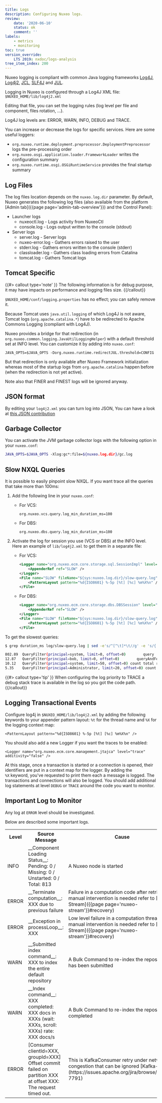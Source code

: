 ```yaml
---
title: Logs
description: Configuring Nuxeo logs.
review:
    date: '2020-06-10'
    status: ok
    comment: ''
labels:
    - metrics
    - monitoring
toc: true
version_override:
    LTS 2019: nxdoc/logs-analysis
tree_item_index: 200
---
```


Nuxeo logging is compliant with common Java logging frameworks [Log4J](https://logging.apache.org/log4j/1.2/), [Log4j2](https://logging.apache.org/log4j/2.x/),
[JCL](https://commons.apache.org/proper/commons-logging/), [SLF4J](http://www.slf4j.org/) and [JUL](http://download.oracle.com/javase/6/docs/technotes/guides/logging/index.html).

Logging in Nuxeo is configured through a Log4J XML file: `$NUXEO_HOME/lib/log4j2.xml`

Editing that file, you can set the logging rules (log level per file and component, files rotation, ...).

Log4J log levels are: ERROR, WARN, INFO, DEBUG and TRACE.

You can increase or decrease the logs for specific services. Here are some useful loggers:

- `org.nuxeo.runtime.deployment.preprocessor.DeploymentPreprocessor` logs the pre-processing order
- `org.nuxeo.osgi.application.loader.FrameworkLoader` writes the configuration summary
- `org.nuxeo.runtime.osgi.OSGiRuntimeService` provides the final startup summary

## Log Files

The log files location depends on the `nuxeo.log.dir` parameter. By default, Nuxeo generates the following log files (also available from the platform [Admin tab]({{page page='admin-tab-overview'}}) and the Control Panel):

- Launcher logs
  - nuxeoctl.log - Logs activity from NuxeoCtl
  - console.log - Logs output written to the console (stdout)
- Server logs
  - server.log - Server logs
  - nuxeo-error.log - Gathers errors raised to the user
  - stderr.log - Gathers errors written to the console (stderr)
  - classloader.log - Gathers class loading errors from Catalina
  - tomcat.log - Gathers Tomcat logs

## Tomcat Specific

{{#> callout type='note' }}
The following information is for debug purpose, it may have impacts on performance and logging files size.
{{/callout}}

`$NUXEO_HOME/conf/logging.properties` has no effect; you can safely remove it.

Because Tomcat uses `java.util.logging` of which Log4J is not aware, Tomcat logs (`org.apache.catalina.*`) have to be redirected to Apache Commons Logging (compliant with Log4J).

Nuxeo provides a bridge for that redirection (in `org.nuxeo.common.logging.JavaUtilLoggingHelper`) with a default threshold set at INFO level. You can customize it by adding into `nuxeo.conf`:

```
JAVA_OPTS=$JAVA_OPTS -Dorg.nuxeo.runtime.redirectJUL.threshold=CONFIG
```

But that redirection is only available after Nuxeo Framework initialization whereas most of the startup logs from `org.apache.catalina` happen before (when the redirection is not yet active).

Note also that FINER and FINEST logs will be ignored anyway.

## JSON format

By editing your `log4j2.xml` you can turn log into JSON,
You can have a look at [this JSON contribution](https://github.com/nuxeo/nuxeo/blob/master/server/nuxeo-nxr-server/src/main/resources/templates/docker-json/lib/log4j2.xml)

## Garbage Collector

You can activate the JVM garbage collector logs with the following option in your `nuxeo.conf`:

```bash
JAVA_OPTS=$JAVA_OPTS -Xlog:gc*:file=${nuxeo.log.dir}/gc.log
```

## Slow NXQL Queries

It is possible to easily pinpoint slow NXQL. If you want trace all the queries that take more than 100ms:

1.  Add the following line in your `nuxeo.conf`:

    *   For VCS:

        ```
        org.nuxeo.vcs.query.log_min_duration_ms=100

        ```

    *   For DBS:

        ```
        org.nuxeo.dbs.query.log_min_duration_ms=100

        ```

2.  Activate the log for session you use (VCS or DBS)&nbsp;at the INFO level.
    Here an example of `lib/log4j2.xml` to get them in a separate file:

    *   For VCS:

        ```xml
        <Logger name="org.nuxeo.ecm.core.storage.sql.SessionImpl" level="info" additivity="false">
            <AppenderRef ref="SLOW" />
        </Logger>
        <File name="SLOW" fileName="${sys:nuxeo.log.dir}/slow-query.log" append="false">
            <PatternLayout pattern="%d{ISO8601} %-5p [%t] [%c] %m%X%n" />
        </File>
        ```

    *   For DBS:

        ```xml
        <Logger name="org.nuxeo.ecm.core.storage.dbs.DBSSession" level="info" additivity="false">
            <AppenderRef ref="SLOW" />
        </Logger>
        <File name="SLOW" fileName="${sys:nuxeo.log.dir}/slow-query.log" append="false">
            <PatternLayout pattern="%d{ISO8601} %-5p [%t] [%c] %m%X%n" />
        </File>
        ```

To get the slowest queries:

```bash
$ grep duration_ms log/slow-query.log | sed -e's/^[^\t]*\t//g' -e 's/{.*$//g' |sort -nr | head

802.89  QueryFilter(principal=system, limit=0, offset=0)        query   SELECT * FROM Document WHERE ....
12.87   QueryFilter(principal=bob, limit=0, offset=0)        queryAndFetch   Select DISTINCT ecm:uuid...
10.12   QueryFilter(principal=system, limit=50, offset=0) count total results UNLIMITED query   SELECT * FROM Document WHERE ...
5.35    QueryFilter(principal=Administrator, limit=20, offset=0) count total results up to 20   query   SELECT * FROM ...

```

{{#> callout type='tip' }}
When configuring the log priority to TRACE a debug stack trace is available in the log so you got the code path.
{{/callout}}

## Logging Transactional Events

Configure log4j in `$NUXEO_HOME/lib/log4j2.xml` by adding the following keywords to your appender pattern layout: `%t`&nbsp;for the thread name and `%X`&nbsp;for the logging context map:

```html/xml
<PatternLayout pattern="%d{ISO8601} %-5p [%t] [%c] %m%X%n" />
```
You should also add a new Logger if you want the traces to be enabled:

```html/xml
<Logger name="org.nuxeo.ecm.core.management.jtajca" level="trace" additivity="false" />
```

At this stage, once a transaction is started or a connection is opened, their identifiers are put in a context map for the logger. By adding the `%X`&nbsp;keyword, you've requested to print them each a message is logged. The transactions and connections will also be logged. You should add additional log statements at level `DEBUG` or `TRACE` around the code you want to monitor.

## Important Log to Monitor

Any log at `ERROR` level should be investigated.

Below are described some important logs.

<div class="table-scroll"><table class="hover"><tbody><tr><th colspan="1">Level</th><th colspan="1">Source
Message</th><th colspan="1">Cause</th></tr>

<tr><td colspan="1">
INFO
</td><td colspan="1">
__Component Loading Status__: Pending: 0 / Missing: 0 / Unstarted: 0 / Total: 813
</td><td colspan="1">
A Nuxeo node is started
</td></tr>


<tr><td colspan="1">
ERROR
</td><td colspan="1">
__Terminate computation__: XXX due to previous failure
</td><td colspan="1">
Failure in a computation code after retries, a manual intervention is needed refer to [Nuxeo Stream]({{page page='nuxeo-stream'}}#recovery)
</td></tr>

<tr><td colspan="1">
ERROR
</td><td colspan="1">
__Exception in processLoop__: XXX
</td><td colspan="1">
Low level failure in a computation thread, a manual intervention is needed refer to [Nuxeo Stream]({{page page='nuxeo-stream'}}#recovery)
</td></tr>

<tr><td colspan="1">
WARN
</td><td colspan="1">
__Submitted index command__: XXX to index the entire default repository
</td><td colspan="1">
A Bulk Command to re-index the repository has been submitted
</td></tr>

<tr><td colspan="1">
WARN
</td><td colspan="1">
__Index command__: XXX completed: XXX docs in XXXs (wait: XXXs, scroll: XXXs) rate: XXX docs/s
</td><td colspan="1">
A Bulk Command to re-index the repository is completed
</td></tr>

<tr><td colspan="1">
ERROR
</td><td colspan="1">
[Consumer clientId=XXX, groupId=XXX] Offset commit failed on partition XXX at offset XXX: The request timed out.
</td><td colspan="1">
This is KafkaConsumer retry under network congestion that can be ignored [Kafka-7791](https://issues.apache.org/jira/browse/KAFKA-7791)
</td>
</tr>
</tbody>
</table>
</div>
